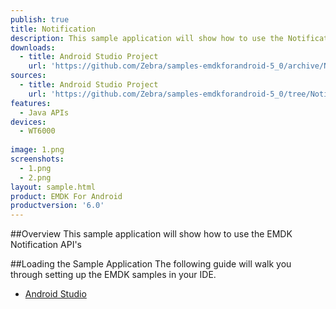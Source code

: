 ```yaml
---
publish: true
title: Notification
description: This sample application will show how to use the Notification APIs
downloads:
  - title: Android Studio Project
    url: 'https://github.com/Zebra/samples-emdkforandroid-5_0/archive/NotificationSample1.zip'
sources:
  - title: Android Studio Project
    url: 'https://github.com/Zebra/samples-emdkforandroid-5_0/tree/NotificationSample1'
features:
  - Java APIs
devices:
  - WT6000
  
image: 1.png
screenshots:
  - 1.png
  - 2.png
layout: sample.html
product: EMDK For Android
productversion: '6.0'
---
```


##Overview
This sample application will show how to use the EMDK Notification API's

##Loading the Sample Application
The following guide will walk you through setting up the EMDK samples in your IDE.

* [Android Studio](/emdk-for-android/6-0/guide/emdksamples_androidstudio)























